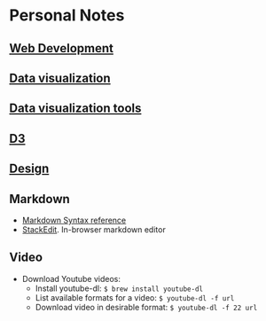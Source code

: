 # Personal Notes


## [Web Development](web-development.md)

## [Data visualization](data-visualization.md)

## [Data visualization tools](data-visualization-tools.md)

## [D3](d3.md)

## [Design](design.md)

## Markdown

- [Markdown Syntax reference](http://commonmark.org/help/)
- [StackEdit](https://stackedit.io/). In-browser markdown editor

## Video

- Download Youtube videos:
  - Install youtube-dl: `$ brew install youtube-dl`
  - List available formats for a video: `$ youtube-dl -f url`
  - Download video in desirable format: `$ youtube-dl -f 22 url`
